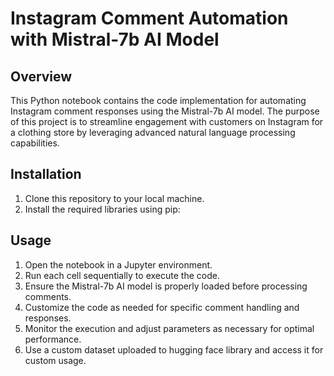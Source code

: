 # Instagram Comment Automation with Mistral-7b AI Model

## Overview
This Python notebook contains the code implementation for automating Instagram comment responses using the Mistral-7b AI model. The purpose of this project is to streamline engagement with customers on Instagram for a clothing store by leveraging advanced natural language processing capabilities.



## Installation
1. Clone this repository to your local machine.
2. Install the required libraries using pip:


## Usage
1. Open the notebook in a Jupyter environment.
2. Run each cell sequentially to execute the code.
3. Ensure the Mistral-7b AI model is properly loaded before processing comments.
4. Customize the code as needed for specific comment handling and responses.
5. Monitor the execution and adjust parameters as necessary for optimal performance.
6. Use a custom dataset uploaded to hugging face library and access it for custom usage.
